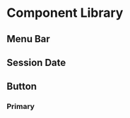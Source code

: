 <script setup lang="ts">
import MenuBarDemo from './MenuBarDemo.vue';
import SessionDateDemo from './SessionDateDemo.vue';
import ButtonPrimaryDemo from './ButtonPrimaryDemo.vue';
</script>

# Component Library

## Menu Bar

<MenuBarDemo />

## Session Date

<SessionDateDemo />

## Button

### Primary

<ButtonPrimaryDemo />
